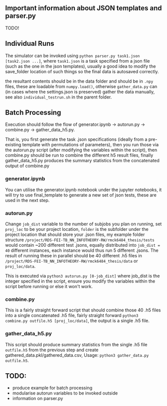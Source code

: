 ## Important information about JSON templates and parser.py

TODO!

## Individual Runs

The simulator can be invoked using `python parser.py task1.json [task2.json ...]`, where `task1.json` is a task specified from a json file (such as the one in the json templates), usually a good idea to modify the save_folder location of such things so the final data is autosaved correctly.

the resultant contents should be in the data folder and should be in `.npy` files, these are loadable from `numpy.load()`, otherwise `gather_data.py` can (in cases where the settings.json is preserved) gather the data manually, see also `individual_testrun.sh` in the parent folder.



## Batch Processing

Execution should follow the flow of generator.ipynb -> autorun.py -> combine.py -> gather_data_h5.py.

That is, you first generate the task .json specifications (ideally from a pre-existing template with permutations of parameters), then you run those via the autorun.py script (after modifying the variables within the script), then combine.py should be run to combine the different h5 result files, finally gather_data_h5.py produces the summary statistics from the concatenated output of combine.py

### generator.ipynb

You can utilise the generator.ipynb notebook under the jupyter notebooks, it will try to use final_template to generate a new set of json tests, these are used in the next step.

### autorun.py
Change `job_dist` variable to the number of subjobs you plan on running, set `proj_loc` to be your project location, `folder` is the subfolder under the project location that should store your .json files, my example folder structure `/project/RDS-FEI-TB_NN_INFOTHEORY-RW/rmck6484_thesis/tests` would contain ~200 different test .jsons, equally distributed into `job_dist = 40` different instances, each instance would thus run 5 different .jsons. The result of running these in parallel should be 40 different .h5 files in `/project/RDS-FEI-TB_NN_INFOTHEORY-RW/rmck6484_thesis/data` or `proj_loc/data`.

This is executed via `python3 autorun.py [0-job_dist]` where job_dist is the integer specified in the script, ensure you modify the variables within the script before running or else it won't work.

### combine.py
This is a fairly straight forward script that should combine those 40 .h5 files into a single concatenated .h5 file, fairly straight forward `python3 combine.py outfile.h5 [proj_loc/data]`, the output is a single .h5 file.

### gather_data_h5.py
This script should produce summary statistics from the single .h5 file `outfile.h5` from the previous step and create gathered_data.pkl/gathered_data.csv, Usage: `python3 gather_data.py outfile.h5`.

## TODO: 
* produce example for batch processing 
* modularise autorun variables to be invoked outside
* information on parser.py